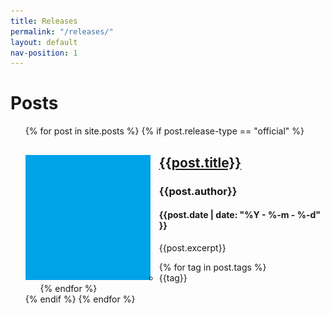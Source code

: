 ```yaml
---
title: Releases
permalink: "/releases/"
layout: default
nav-position: 1
---
```


<div class="home">

  <h1 class="page-heading">Posts</h1>

  <ul class="post-list">
    {% for post in site.posts %}
		{% if post.release-type == "official" %}
			<div class="post-preview-entry">
				<img src="/assets/img/sample-image.png" style="float: left; margin-right: 1em;">
				<a href="{{post.url}}"><h2 class="post-preview-name">{{post.title}}</h2></a>
				<h3 class="post-preview-author">{{post.author}}</h3>
				<h4 class="post-preview-date">{{post.date | date: "%Y - %-m - %-d" }}</h4>
				<div class="post-preview-snippet">{{post.excerpt}}</div>
				<div class="post-preview-tags">
				<ul>
				{% for tag in post.tags %}
					<li>{{tag}}</li>
				{% endfor %}
				</ul>
				</div>
			</div>
		{% endif %}
	{% endfor %}
  </ul>

</div>